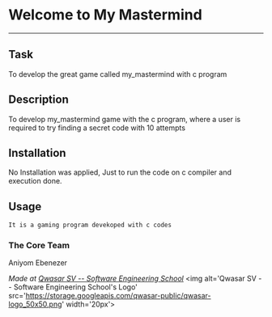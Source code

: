 # Welcome to My Mastermind
***

## Task
To develop the great game called my_mastermind with c program

## Description
To develop my_mastermind game with the c program, where a user is required to try finding a secret code with 10 attempts

## Installation
No Installation was applied, Just to run the code on c compiler and execution done.

## Usage

```
It is a gaming program devekoped with c codes
```

### The Core Team
Aniyom Ebenezer

<span><i>Made at <a href='https://qwasar.io'>Qwasar SV -- Software Engineering School</a></i></span>
<span><img alt='Qwasar SV -- Software Engineering School's Logo' src='https://storage.googleapis.com/qwasar-public/qwasar-logo_50x50.png' width='20px'></span>
